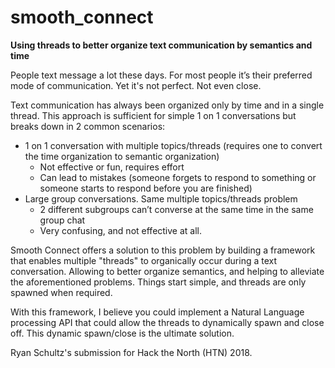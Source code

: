 # smooth_connect

**Using threads to better organize text communication by semantics and time**

People text message a lot these days. For most people it’s their preferred mode of communication. Yet it's not perfect. Not even close.

Text communication has always been organized only by time and in a single thread. This approach is sufficient for simple 1 on 1 conversations but breaks down in 2 common scenarios:
- 1 on 1 conversation with multiple topics/threads (requires one to convert the time organization to semantic organization)
    - Not effective or fun, requires effort
    - Can lead to mistakes (someone forgets to respond to something or someone starts to respond before you are finished)
- Large group conversations. Same multiple topics/threads problem
    - 2 different subgroups can’t converse at the same time in the same group chat
    - Very confusing, and not effective at all.

Smooth Connect offers a solution to this problem by building a framework that enables multiple "threads" to organically occur during a text conversation. Allowing to better organize semantics, and helping to alleviate the aforementioned problems. Things start simple, and threads are only spawned when required.

With this framework, I believe you could implement a Natural Language processing API that could allow the threads to dynamically spawn and close off. This dynamic spawn/close is the ultimate solution.

Ryan Schultz's submission for Hack the North (HTN) 2018.




